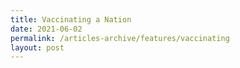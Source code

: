 ```yaml
---
title: Vaccinating a Nation
date: 2021-06-02
permalink: /articles-archive/features/vaccinating
layout: post
---
```

